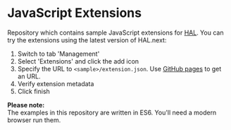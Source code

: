 # JavaScript Extensions

Repository which contains sample JavaScript extensions for [HAL](https://github.com/hal/console). You can try the extensions using the latest version of HAL.next:

1. Switch to tab 'Management'
1. Select 'Extensions' and click the add icon
1. Specify the URL to `<sample>/extension.json`. Use [GitHub pages](https://hal.github.io/js-extensions/) to get an URL.
1. Verify extension metadata
1. Click finish

**Please note:**  
The examples in this repository are written in ES6. You'll need a modern browser run them.
